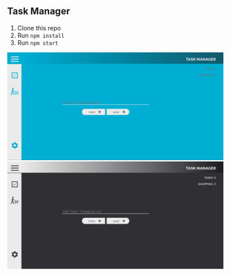 ## Task Manager

1. Clone this repo
2. Run `npm install`
3. Run `npm start`

<img src="src/assets/todolightmode.png" width="500px"> <img src="src/assets/tododarkmode.png" width="500px">
